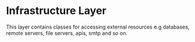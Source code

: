 # Infrastructure Layer

This layer contains classes for accessing external resources e.g databases, remote servers, file servers, apis, smtp and so on.

